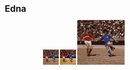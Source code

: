 # Edna
<p align="center">
  <img src="generated_photos/soccer.png" width="10%" />
  <img src="generated_photos/soccer_halftone.png" width="10%" />
  <img src="generated_photos/soccer_kmeans.png" width="30%" />
</p>
